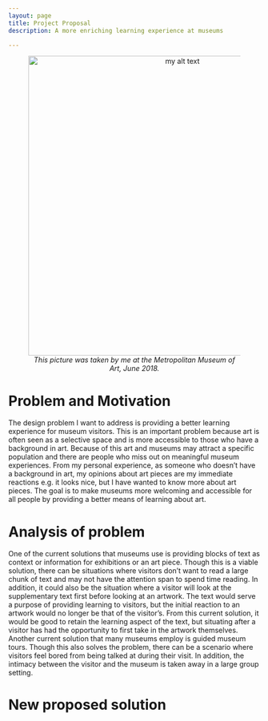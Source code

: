 ```yaml
---
layout: page
title: Project Proposal
description: A more enriching learning experience at museums

---
```


<figure align="center">
  <img src="{{site.baseurl}}/img/museum.jpg" data-rotate="90" alt="my alt text" height = "600" class="center"/>
  <figcaption><i>This picture was taken by me at the Metropolitan Museum of Art, June 2018.</i></figcaption>
</figure>

# Problem and Motivation

The design problem I want to address is providing a better learning experience for museum visitors. This is an important problem because art is often seen as a selective space and is more accessible to those who have a background in art. Because of this art and museums may attract a specific population and there are people who miss out on meaningful museum experiences.  From my personal experience, as someone who doesn’t have a background in art, my opinions about art pieces are my immediate reactions e.g. it looks nice, but I have wanted to know more about art pieces. The goal is to make museums more welcoming and accessible for all people by providing a better means of learning about art.

# Analysis of problem

One of the current solutions that museums use is providing blocks of text as context or information for exhibitions or an art piece. Though this is a viable solution, there can be situations where visitors don’t want to read a large chunk of text and may not have the attention span to spend time reading. In addition, it could also be the situation where a visitor will look at the supplementary text first before looking at an artwork. The text would serve a purpose of providing learning to visitors, but the initial reaction to an artwork would no longer be that of the visitor’s. From this current solution, it would be good to retain the learning aspect of the text, but situating after a visitor has had the opportunity to first take in the artwork themselves. Another current solution that many museums employ is guided museum tours. Though this also solves the problem, there can be a scenario where visitors feel bored from being talked at during their visit. In addition, the intimacy between the visitor and the museum is taken away in a large group setting. 


# New proposed solution

